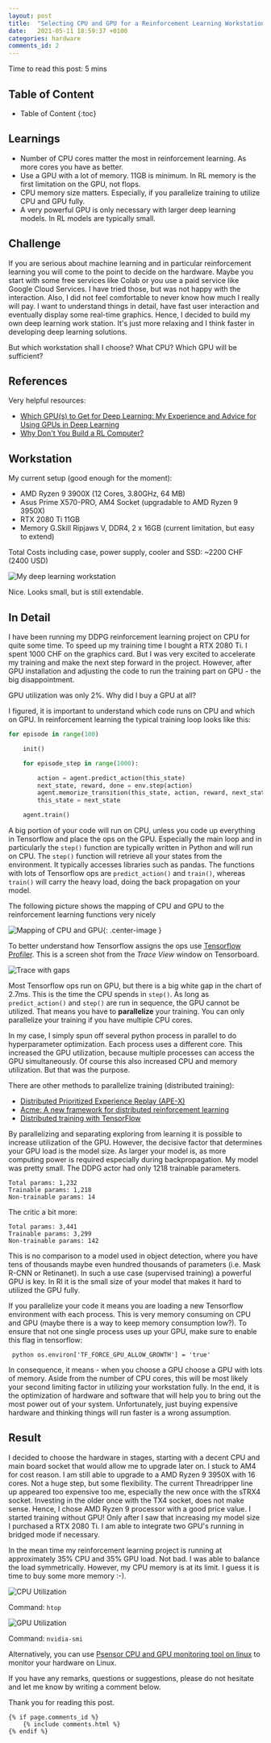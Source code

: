 ```yaml
---
layout: post
title:  "Selecting CPU and GPU for a Reinforcement Learning Workstation"
date:   2021-05-11 18:59:37 +0100
categories: hardware
comments_id: 2
---
```

Time to read this post: 5 mins

## Table of Content
* Table of Content
{:toc}

## Learnings

* Number of CPU cores matter the most in reinforcement learning. As more cores you have as better.
* Use a GPU with a lot of memory. 11GB is minimum. In RL memory is the first limitation on the GPU, not flops.
* CPU memory size matters. Especially, if you parallelize training to utilize CPU and GPU fully.
* A very powerful GPU is only necessary with larger deep learning models. In RL models are typically small.

## Challenge

If you are serious about machine learning and in particular reinforcement learning you will come to the point to decide on the hardware. 
Maybe you start with some free services like Colab or you use a paid service like Google Cloud Services. I have tried those, but was not happy with the interaction. Also, I did not feel comfortable to never know how much I really will pay. I want to understand things in detail, have fast user interaction and eventually display some real-time graphics. Hence, I decided to build my own deep learning work station. It's just more relaxing and I think faster in developing deep learning solutions.

But which workstation shall I choose? What CPU? Which GPU will be sufficient?

## References

Very helpful resources:

* [Which GPU(s) to Get for Deep Learning: My Experience and Advice for Using GPUs in Deep Learning](https://timdettmers.com/2020/09/07/which-gpu-for-deep-learning/)
* [Why Don't You Build a RL Computer?](https://rivesunder.gitlab.io/rl/2020/04/04/build_a_rl_pc_1.html)


## Workstation 

My current setup (good enough for the moment):

* AMD Ryzen 9 3900X (12 Cores, 3.80GHz, 64 MB)
* Asus Prime X570-PRO, AM4 Socket (upgradable to AMD Ryzen 9 3950X)
* RTX 2080 Ti 11GB
* Memory G.Skill Ripjaws V, DDR4, 2 x 16GB (current limitation, but easy to extend)

Total Costs including case, power supply, cooler and SSD: ~2200 CHF (2400 USD)

![My deep learning workstation ](/assets/workstation.jpg)

Nice. Looks small, but is still extendable.

## In Detail

I have been running my DDPG reinforcement learning project on CPU for quite some time. To speed up my training time I bought
a RTX 2080 Ti. I spent 1000 CHF on the graphics card. But I was very excited to accelerate my training and make the next step forward in the project. However, after GPU installation and adjusting the code to run the training part on GPU - the big disappointment.

GPU utilization was only 2%. Why did I buy a GPU at all?

I figured, it is important to understand which code runs on CPU and which on GPU. In reinforcement learning the typical training loop looks like this:

``` python
for episode in range(100)

    init()

    for episode_step in range(1000):

        action = agent.predict_action(this_state)
        next_state, reward, done = env.step(action)
        agent.memorize_transition(this_state, action, reward, next_state, done)
        this_state = next_state

    agent.train()  
```  

A big portion of your code will run on CPU, unless you code up everything in Tensorflow and place the ops on the GPU. Especially the main loop and in particularly the `step()` function are typically written in Python and will run on CPU. The `step()` function will retrieve all your states from the environment. It typically accesses libraries such as pandas. The functions with lots of Tensorflow ops are `predict_action()` and `train()`, whereas `train()` will carry the heavy load, doing the back propagation on your model.

The following picture shows the mapping of CPU and GPU to the reinforcement learning functions very nicely

![Mapping of CPU and GPU](/assets/cpu_gpu_mapping.png){: .center-image }

To better understand how Tensorflow assigns the ops use [Tensorflow Profiler](https://www.tensorflow.org/guide/profiler). This is a screen shot from the *Trace View* window on Tensorboard.

![Trace with gaps](/assets/trace_view_1.jpg)

Most Tensorflow ops run on GPU, but there is a big white gap in the chart of 2.7ms. This is the time the CPU spends in `step()`. As long as `predict_action()` and `step()` are run in sequence, the GPU cannot be utilized. That means you have to **parallelize** your training. You can only parallelize your training if you have multiple CPU cores.

In my case, I simply spun off several python process in parallel to do hyperparameter optimization. Each process uses a different core. This increased the GPU utilization, because multiple processes can access the GPU simultaneously. Of course this also increased CPU and memory utilization. But that was the purpose. 

There are other methods to parallelize training (distributed training):

* [Distributed Prioritized Experience Replay (APE-X)](https://arxiv.org/abs/1803.00933)
* [Acme: A new framework for distributed reinforcement learning](https://deepmind.com/research/publications/Acme)
* [Distributed training with TensorFlow](https://www.tensorflow.org/guide/distributed_training)

By parallelizing and separating exploring from learning it is possible to increase utilization of the GPU. However, the decisive factor that determines your GPU load is the model size. As larger your model is, as more computing power is required especially during backpropagation. My model was pretty small. The DDPG actor had only 1218 trainable parameters.

```
Total params: 1,232
Trainable params: 1,218
Non-trainable params: 14
```

The critic a bit more:

```
Total params: 3,441
Trainable params: 3,299
Non-trainable params: 142
```

This is no comparison to a model used in object detection, where you have tens of thousands maybe even hundred thousands of parameters (i.e. Mask R-CNN or Retinanet). In such a use case (supervised training) a powerful GPU is key. In Rl it is the small size of your model that makes it hard to utilized the GPU fully. 

If you parallelize your code it means you are loading a new Tensorflow environment with each process. This is very memory consuming on CPU and GPU (maybe there is a way to keep memory consumption low?). To ensure that not one single process uses up your GPU, make sure to enable this flag in tensorflow:

``` python os.environ['TF_FORCE_GPU_ALLOW_GROWTH'] = 'true'```

In consequence, it means - when you choose a GPU choose a GPU with lots of memory. Aside from the number of CPU cores, this will be most likely your second limiting factor in utilizing your workstation fully. In the end, it is the optimization of hardware and software that will help you to bring out the most power out of your system. Unfortunately, just buying expensive hardware and thinking things will run faster is a wrong assumption.

## Result

I decided to choose the hardware in stages, starting with a decent CPU and main board socket that would allow me to upgrade later on. I stuck to AM4 for cost reason. I am still able to upgrade to a AMD Ryzen 9 3950X with 16 cores. Not a huge step, but some flexibility. The current Threadripper line up appeared too expensive too me, especially the new once with the sTRX4 socket. Investing in the older once with the TX4 socket, does not make sense. Hence, I chose AMD Ryzen 9 processor with a good price value. I started training without GPU! Only after I saw that increasing my model size I purchased a RTX 2080 Ti. I am able to integrate two GPU's running in bridged mode if necessary.

In the mean time my reinforcement learning project is running at approximately 35% CPU and 35% GPU load. Not bad. I was able to balance the load symmetrically. However, my CPU memory is at its limit. I guess it is time to buy some more memory :-).


![CPU Utilization](/assets/cpu_memory_1.jpg)

Command: `htop`

![GPU Utilization](/assets/gpu_1.jpg)

Command: `nvidia-smi`

Alternatively, you can use [Psensor CPU and GPU monitoring tool on linux](https://linuxhint.com/install-and-configure-psensor-sensor-monitor/) to monitor your hardware on Linux.

If you have any remarks, questions or suggestions, please do not hesitate and let me know by writing a comment below.

Thank you for reading this post.



<div class="wrap">

    {% if page.comments_id %}
        {% include comments.html %}
    {% endif %}
</div>